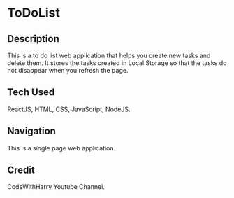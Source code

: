 # ToDoList

## Description
This is a to do list web application that helps you create new tasks and delete them. It stores the tasks created in Local Storage so that the tasks do not disappear when you refresh the page. 

## Tech Used
ReactJS, HTML, CSS, JavaScript, NodeJS.

## Navigation
This is a single page web application.

## Credit
CodeWithHarry Youtube Channel.
